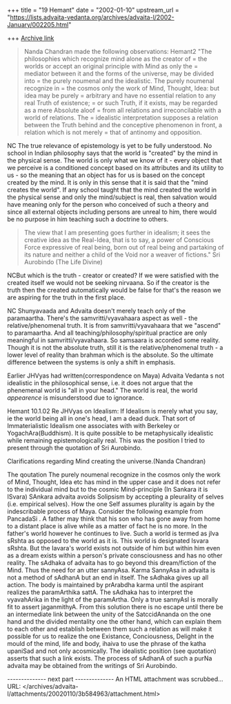 +++
title = "19 Hemant"
date = "2002-01-10"
upstream_url = "https://lists.advaita-vedanta.org/archives/advaita-l/2002-January/002205.html"

+++
[Archive link](https://lists.advaita-vedanta.org/archives/advaita-l/2002-January/002205.html)

>Nanda Chandran made the following observations:
 Hemant2 "The philosophies which recognize mind alone as the creator of = 
>the worlds or accept an original principle with Mind as only the = 
>mediator between it and the forms of the universe, may be divided into = 
>the purely noumenal and the idealistic. The purely noumenal recognize in = 
>the cosmos only the work of Mind, Thought, Idea: but idea may be purely = 
>arbitrary and have no essential relation to any real Truth of existence; = 
>or such Truth, if it exists, may be regarded as a mere Absolute aloof = 
>from all relations and irreconcilable with a world of relations. The = 
>idealistic interpretation supposes a relation between the Truth behind 
  and the conceptive phenomenon in front, a relation which is not merely = that of antinomy and opposition. 

NC The true relevance of epistemology is yet to be fully understood. No school in Indian philosophy says that the world is "created" by the mind in the physical sense. The world is only what we know of it - every object that we perceive is a conditioned concept based on its attributes and its utility to us - so the meaning that an object has for us is based on the concept created by the mind. It is only in this sense that it is said that the "mind creates the world".
 If any school taught that the mind created the world in the physical sense and only the mind/subject is real, then salvation would have meaning only for the person who conceived of such a theory and since all external objects including persons are unreal to him, there would be no purpose in him teaching such a doctrine to others.

>The view that I am presenting goes further in idealism; it sees the creative idea as the Real-Idea, that is to say, a power of Conscious Force expressive of real being, born out  of real being and partaking of its nature and neither a child of the Void nor a weaver of fictions."  Sri Aurobindo (The Life Divine) 

NCBut which is the truth - creator or created? If we were satisfied with the created itself we would not be seeking nirvaana. So if the creator is the truth then the created automatically would be false for that's the reason we are aspiring for the truth in the first place.

NC  Shunyavaada and Advaita doesn't merely teach only of the paramaartha. There's the samvritti/vyavahaara aspect as well - the relative/phenomenal truth. It is from samvritti/vyavahaara that we "ascend" to paramaartha. And all teaching/philosophy/spiritual practice are only meaningful in samvritti/vyavahaara. So samsaara is accorded some reality. Though it is not the absolute truth, still it is the relative/phenomenal truth - a lower level of reality than brahman which is the absolute. 
So the ultimate difference between the systems is only a shift in emphasis.


Earlier JHVyas had written(correspondence on Maya)
Advaita Vedanta s not idealistic in the philosophical sense, i.e. it does
not argue that the phenemenal world is "all in your head."  The world is
real, the world _appearence_ is misunderstood due to ignorance.

Hemant 10.1.02
 Re JHVyas on Idealism: If Idealism is merely what you say, ie the world being all in one's head, I am a dead duck. That sort of  Immaterialistic Idealism one associates with with Berkeley or YogachAra(Buddhism). It is quite possible to be metaphysically idealistic while remaining epistemologically real. This was the position I tried to present through the quotation of Sri Aurobindo.

Clarifications regarding Mind creating the universe.(Nanda Chandran)

The qoutation The purely noumenal recognize in the cosmos only the work of Mind, Thought, Idea etc has mind in the upper case and it does not refer to the individual mind but to the cosmic Mind-principle (In Sankara it is ISvara) SAnkara  advaita avoids Solipsism by accepting a pleurality of selves (i.e. empirical selves). How the one Self assumes plurality is again by the indescribable process of Maya. Consider the following example from PancadaSi . A father may think that his son who has gone away from home to a distant place is alive while as a matter of fact he is no more. In the father's world however he continues to live. Such a world is termed as jIva sRshta as opposed to the world as it is. This world is designated Isvara sRshta. But the Iavara's world exists not outside of him but within him even as a dream exists within a person's private consciousness and has no other reality. The sAdhaka of advaita has to go beyond this dream/fiction of the Mind. Thus the need for an utter sannyAsa. Karma SannyAsa in advaita is not a method of sAdhanA but an end in itself. The sAdhaka gives up all action. The body is maintained by prArabdha karma until the aspirant realizes the paramArthika sattA. The sAdhaka has to interpret the vyavahArika in the light of the paramArtha. Only a true sannyAsI is morally fit to assert jaganmithyA.
               From this solution there is no escape until there be an intermediate link between the unity of the SatccidAnanda on the one hand and the divided mentality one the other hand, which can explain them to each other and establish between them such a relation as will make it possible for us to realize the one Existance, Conciousness, Delight in the mould of the mind, life and body, ihaiva to use the phrase of the katha upaniSad and not only acosmically. The idealistic position (see quotation) asserts that such a link exists. The process of sAdhanA of   such a purNa advaita   may be obtained from the writings of Sri Aurobindo. 








-------------- next part --------------
An HTML attachment was scrubbed...
URL: </archives/advaita-l/attachments/20020110/3b584963/attachment.html>
